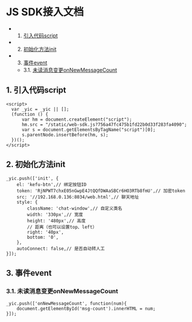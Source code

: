 # JS SDK接入文档
<!-- vscode-markdown-toc -->
* 1. [引入代码script](#script)
* 2. [初始化方法init](#init)
* 3. [事件event](#event)
	* 3.1. [未读消息变更onNewMessageCount](#onNewMessageCount)

<!-- vscode-markdown-toc-config
	numbering=true
	autoSave=true
	/vscode-markdown-toc-config -->
<!-- /vscode-markdown-toc -->

##  1. <a name='script'></a>引入代码script

    <script>
      var _yic = _yic || [];
      (function () {
          var hm = document.createElement("script");
          hm.src = "/static/web-sdk.js?756a47fc475b1fd22b0d33f283fa4090";
          var s = document.getElementsByTagName("script")[0];
          s.parentNode.insertBefore(hm, s);
      })();
    </script>

##  2. <a name='init'></a>初始化方法init
    _yic.push(['init', {
        el: 'kefu-btn',// 绑定按钮ID
        token: 'RjNPWT7chxE05nGwpE4JtQQfDWAaSBCr6HO3RTb8fmU',// 加密token
        src: '//192.168.0.136:8034/web.html',// 聊天地址
        style: {
            className: 'chat-window',// 自定义类名
            width: '330px',// 宽度
            height: '480px',// 高度
            // 距离（也可以设置top、left）
            right: '40px',
            bottom: '0',
        },
        autoConnect: false,// 是否自动转人工
    }]);

##  3. <a name='event'></a>事件event
###  3.1. <a name='onNewMessageCount'></a>未读消息变更onNewMessageCount
    _yic.push(['onNewMessageCount', function(num){
        document.getElementById('msg-count').innerHTML = num;
    }]);